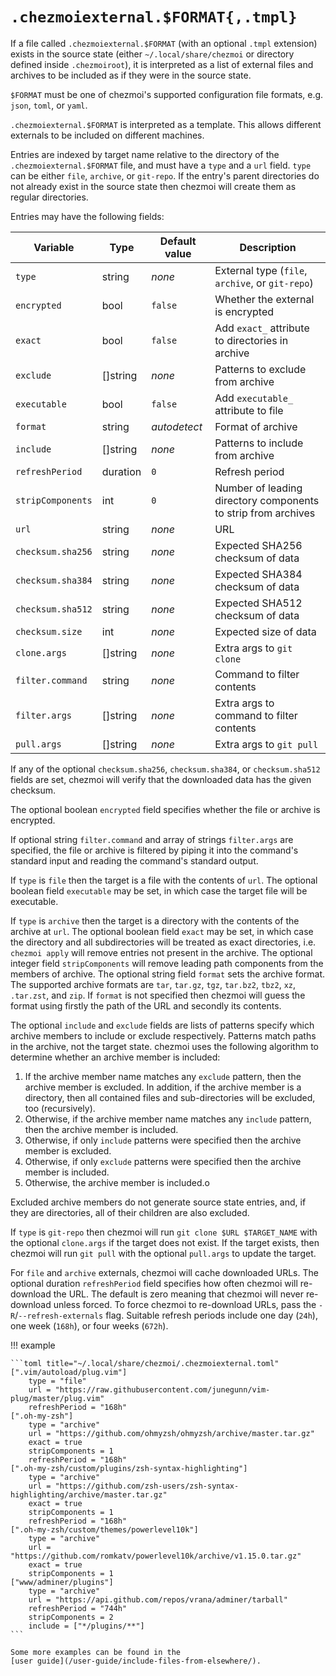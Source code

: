 # `.chezmoiexternal.$FORMAT{,.tmpl}`

If a file called `.chezmoiexternal.$FORMAT` (with an optional `.tmpl` extension)
exists in the source state (either `~/.local/share/chezmoi` or directory defined
inside `.chezmoiroot`), it is interpreted as a list of external files and
archives to be included as if they were in the source state.

`$FORMAT` must be one of chezmoi's supported configuration file formats, e.g.
`json`, `toml`, or `yaml`.

`.chezmoiexternal.$FORMAT` is interpreted as a template. This allows different
externals to be included on different machines.

Entries are indexed by target name relative to the directory of the
`.chezmoiexternal.$FORMAT` file, and must have a `type` and a `url` field.
`type` can be either `file`, `archive`, or `git-repo`. If the entry's parent
directories do not already exist in the source state then chezmoi will create
them as regular directories.

Entries may have the following fields:

| Variable          | Type     | Default value | Description                                                   |
| ----------------- | -------- | ------------- | ------------------------------------------------------------- |
| `type`            | string   | *none*        | External type (`file`, `archive`, or `git-repo`)              |
| `encrypted`       | bool     | `false`       | Whether the external is encrypted                             |
| `exact`           | bool     | `false`       | Add `exact_` attribute to directories in archive              |
| `exclude`         | []string | *none*        | Patterns to exclude from archive                              |
| `executable`      | bool     | `false`       | Add `executable_` attribute to file                           |
| `format`          | string   | *autodetect*  | Format of archive                                             |
| `include`         | []string | *none*        | Patterns to include from archive                              |
| `refreshPeriod`   | duration | `0`           | Refresh period                                                |
| `stripComponents` | int      | `0`           | Number of leading directory components to strip from archives |
| `url`             | string   | *none*        | URL                                                           |
| `checksum.sha256` | string   | *none*        | Expected SHA256 checksum of data                              |
| `checksum.sha384` | string   | *none*        | Expected SHA384 checksum of data                              |
| `checksum.sha512` | string   | *none*        | Expected SHA512 checksum of data                              |
| `checksum.size`   | int      | *none*        | Expected size of data                                         |
| `clone.args`      | []string | *none*        | Extra args to `git clone`                                     |
| `filter.command`  | string   | *none*        | Command to filter contents                                    |
| `filter.args`     | []string | *none*        | Extra args to command to filter contents                      |
| `pull.args`       | []string | *none*        | Extra args to `git pull`                                      |

If any of the optional `checksum.sha256`, `checksum.sha384`, or
`checksum.sha512` fields are set, chezmoi will verify that the downloaded data
has the given checksum.

The optional boolean `encrypted` field specifies whether the file or archive is
encrypted.

If optional string `filter.command` and array of strings `filter.args` are
specified, the file or archive is filtered by piping it into the command's
standard input and reading the command's standard output.

If `type` is `file` then the target is a file with the contents of `url`. The
optional boolean field `executable` may be set, in which case the target file
will be executable.

If `type` is `archive` then the target is a directory with the contents of the
archive at `url`. The optional boolean field `exact` may be set, in which case
the directory and all subdirectories will be treated as exact directories, i.e.
`chezmoi apply` will remove entries not present in the archive. The optional
integer field `stripComponents` will remove leading path components from the
members of archive. The optional string field `format` sets the archive format.
The supported archive formats are `tar`, `tar.gz`, `tgz`, `tar.bz2`, `tbz2`,
`xz`, `.tar.zst`, and `zip`. If `format` is not specified then chezmoi will
guess the format using firstly the path of the URL and secondly its contents.

The optional `include` and `exclude` fields are lists of patterns specify which
archive members to include or exclude respectively. Patterns match paths in the
archive, not the target state. chezmoi uses the following algorithm to
determine whether an archive member is included:

1. If the archive member name matches any `exclude` pattern, then the archive
   member is excluded. In addition, if the archive member is a directory, then
   all contained files and sub-directories will be excluded, too (recursively).
2. Otherwise, if the archive member name matches any `include` pattern, then
   the archive member is included.
3. Otherwise, if only `include` patterns were specified then the archive member
   is excluded.
4. Otherwise, if only `exclude` patterns were specified then the archive member
   is included.
5. Otherwise, the archive member is included.o

Excluded archive members do not generate source state entries, and, if they are
directories, all of their children are also excluded.

If `type` is `git-repo` then chezmoi will run `git clone $URL $TARGET_NAME`
with the optional `clone.args` if the target does not exist. If the target
exists, then chezmoi will run `git pull` with the optional `pull.args` to
update the target.

For `file` and `archive` externals, chezmoi will cache downloaded URLs. The
optional duration `refreshPeriod` field specifies how often chezmoi will
re-download the URL. The default is zero meaning that chezmoi will never
re-download unless forced. To force chezmoi to re-download URLs, pass the
`-R`/`--refresh-externals` flag. Suitable refresh periods include one day
(`24h`), one week (`168h`), or four weeks (`672h`).

!!! example

    ```toml title="~/.local/share/chezmoi/.chezmoiexternal.toml"
    [".vim/autoload/plug.vim"]
        type = "file"
        url = "https://raw.githubusercontent.com/junegunn/vim-plug/master/plug.vim"
        refreshPeriod = "168h"
    [".oh-my-zsh"]
        type = "archive"
        url = "https://github.com/ohmyzsh/ohmyzsh/archive/master.tar.gz"
        exact = true
        stripComponents = 1
        refreshPeriod = "168h"
    [".oh-my-zsh/custom/plugins/zsh-syntax-highlighting"]
        type = "archive"
        url = "https://github.com/zsh-users/zsh-syntax-highlighting/archive/master.tar.gz"
        exact = true
        stripComponents = 1
        refreshPeriod = "168h"
    [".oh-my-zsh/custom/themes/powerlevel10k"]
        type = "archive"
        url = "https://github.com/romkatv/powerlevel10k/archive/v1.15.0.tar.gz"
        exact = true
        stripComponents = 1
    ["www/adminer/plugins"]
        type = "archive"
        url = "https://api.github.com/repos/vrana/adminer/tarball"
        refreshPeriod = "744h"
        stripComponents = 2
        include = ["*/plugins/**"]
    ```

    Some more examples can be found in the
    [user guide](/user-guide/include-files-from-elsewhere/).
